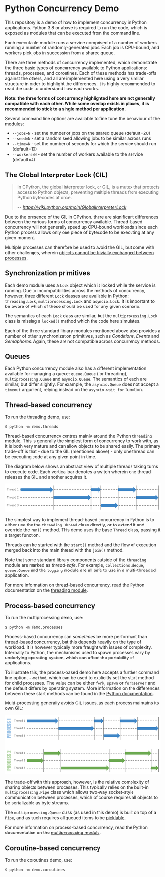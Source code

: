 # Python Concurrency Demo

This repository is a demo of how to implement concurrency in Python applications.
Python 3.8 or above is required to run the code, which is exposed as modules
that can be executed from the command line.

Each executable module runs a service comprised of a number of workers running
a number of randomly-generated jobs. Each job is CPU-bound, and workers pick
jobs in succession from a shared queue. 

There are three methods of concurrency implemented, which demonstrate the three
basic types of concurrency available to Python applications: threads, processes, 
and coroutines. Each of these methods has trade-offs against the others, and
all are implemented here using a very similar structure in order to highlight
the differences. It is highly recommended to read the code to understand how
each works.

**Note: the three forms of concurrency highlighted here are not generally
compatible with each other. While some overlap exists in places, it is
recommended to stick to a single method per application.**

Several command line options are available to fine tune the behaviour of the modules:

- `--jobs=N` - set the number of jobs on the shared queue (default=20)
- `--seed=N` - set a random seed allowing jobs to be similar across runs
- `--time=N` - set the number of seconds for which the service should run (default=10)
- `--workers=N` - set the number of workers available to the service (default=4)


## The Global Interpreter Lock (GIL)

> In CPython, the global interpreter lock, or GIL, is a mutex that protects access to Python objects, preventing multiple threads from executing Python bytecodes at once.
>
> -- <cite>https://wiki.python.org/moin/GlobalInterpreterLock</cite>

Due to the presence of the GIL in CPython, there are significant differences
between the various forms of concurrency available. Thread-based concurrency
will not generally speed up CPU-bound workloads since each Python process allows
only one piece of bytecode to be executing at any given moment.

Multiple processes can therefore be used to avoid the GIL, but come with other
challenges, wherein [objects cannot be trivially exchanged between processes](https://docs.python.org/3/library/multiprocessing.html#exchanging-objects-between-processes). 


## Synchronization primitives

Each demo module uses a `Lock` object which is locked while the service is running.
Due to incompatibilities across the methods of concurrency, however, three different
`Lock` classes are available in Python: `threading.Lock`, `multiprocessing.Lock` and
`asyncio.Lock`. It is important to be aware of which of these should be used for any
given scenario.

The semantics of each `Lock` class are similar, but the `multiprocessing.Lock` class
is missing a `locked()` method which the code here simulates.

Each of the three standard library modules mentioned above also provides a number of
other synchronization primitives, such as _Conditions_, _Events_ and _Semaphores_.
Again, these are not compatible across concurrency methods.


## Queues

Each Python concurrency module also has a different implementation available for managing
a queue: `queue.Queue` (for threading), `multiprocessing.Queue` and `asyncio.Queue`.
The semantics of each are similar, but differ slightly. For example, the `asyncio.Queue`
does not accept a `timeout` argument, relying instead on the `asyncio.wait_for` function.


## Thread-based concurrency

To run the threading demo, use:
```shell script
$ python -m demo.threads
```

Thread-based concurrency centres mainly around the Python `threading` module.
This is generally the simplest form of concurrency to work with, as it is both
very mature and can allow objects to be shared easily. The primary trade-off is
that - due to the GIL (mentioned above) - only one thread can be executing code at
any given point in time.

The diagram below shows an abstract view of multiple threads taking turns to
execute code. Each vertical bar denotes a switch wherein one thread releases the
GIL and another acquires it. 

![Abstract depiction of threads operating alongside the GIL](art/gil-threads.png)

The simplest way to implement thread-based concurrency in Python is to either use the 
the `threading.Thread` class directly, or to extend it and override the `run()` 
method. This demo uses the base `Thread` class, passing it a target function.

Threads can be started with the `start()` method and the flow of execution merged
back into the main thread with the `join()` method.

Note that some standard library components outside of the `threading` module
are marked as _thread-safe_. For example, `collections.deque`, `queue.Queue` and
the `logging` module are all safe to use in a multi-threaded application.

For more information on thread-based concurrency, read the Python documentation on the 
[threading module](https://docs.python.org/3/library/threading.html).


## Process-based concurrency

To run the multiprocessing demo, use:
```shell script
$ python -m demo.processes
```

Process-based concurrency can _sometimes_ be more performant than thread-based
concurrency, but this depends heavily on the type of workload. It is
however typically more fraught with issues of complexity. Internally to Python,
the mechanisms used to spawn processes vary by underlying operating system,
which can affect the portability of applications.

To illustrate this, the process-based demo here accepts a further command line
option, `--method`, which can be used to explicitly set the start method for 
child processes. The value can be either `fork`, `spawn` or `forkserver` and
the default differs by operating system. More information on the differences
between these start methods can be found in the 
[Python documentation](https://docs.python.org/3/library/multiprocessing.html#contexts-and-start-methods).
 
Multi-processing generally avoids GIL issues, as each process maintains its own GIL:

![Abstract depiction of processes operating alongside the GIL](art/gil-processes.png)

The trade-off with this approach, however, is the relative complexity of sharing
objects between processes. This typically relies on the built-in `multiprocessing.Pipe`
class which allows two-way socket-style communication between processes, which
of course requires all objects to be serializable as byte streams.

The `multiprocessing.Queue` class (as used in this demo) is built on top of
a `Pipe`, and as such requires all queued items to be
[picklable](https://docs.python.org/3/library/pickle.html).

For more information on process-based concurrency, read the Python documentation on the 
[multiprocessing module](https://docs.python.org/3/library/multiprocessing.html).


## Coroutine-based concurrency

To run the coroutines demo, use:
```shell script
$ python -m demo.coroutines
```
